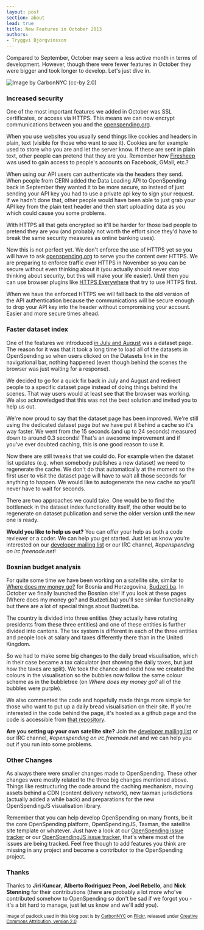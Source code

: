```yaml
---
layout: post
section: about
lead: true
title: New Features in October 2013
authors:
- Tryggvi Björgvinsson
---
```

Compared to September, October may seem a less active month in terms of development. However, though there were fewer features in October they were bigger and took longer to develop. Let's just dive in.

![Image by CarbonNYC (cc-by 2.0)](http://farm4.staticflickr.com/3245/2294144289_a54db90ac5_z.jpg "Security without obscurity")

### Increased security

One of the most important features we added in October was SSL certificates, or access via HTTPS. This means we can now encrypt communications between you and the [openspending.org](http://openspending.org).

When you use websites you usually send things like cookies and headers in plain, text (visible for those who want to see it). Cookies are for example used to store who you are and let the server know. If these are sent in plain text, other people can pretend that they are you. Remember how [Firesheep](http://codebutler.com/firesheep/) was used to gain access to people's accounts on Facebook, GMail, etc.?

When using our API users can authenticate via the headers they send. When people from CERN added the Data Loading API to OpenSpending back in September they wanted it to be more secure, so instead of just sending your API key you had to use a private api key to sign your request. If we hadn't done that, other people would have been able to just grab your API key from the plain text header and then start uploading data as you which could cause you some problems.

With HTTPS all that gets encrypted so it'll be harder for those bad people to pretend they are you (and probably not worth the effort since they'd have to break the same security measures as online banking uses).

Now this is not perfect yet. We don't enforce the use of HTTPS yet so you will have to ask [openspending.org](http://openspending.org) to serve you the content over HTTPS. We are preparing to enforce traffic over HTTPS in November so you can be secure without even thinking about it (you actually should never stop thinking about security, but this will make your life easier). Until then you can use browser plugins like [HTTPS Everywhere](https://www.eff.org/https-everywhere) that try to use HTTPS first.

When we have the enforced HTTPS we will fall back to the old version of the API authentication because the communications will be secure enough to drop your API key into the header without compromising your account. Easier and more secure times ahead.

### Faster dataset index

One of the features we introduced [in July and August](http://community.openspending.org/2013/09/features-in-july-and-august-2013/) was a dataset page. The reason for it was that it took a long time to load all of the datasets in OpenSpending so when users clicked on the Datasets link in the navigational bar, nothing happened (even though behind the scenes the browser was just waiting for a response).

We decided to go for a quick fix back in July and August and redirect people to a specific dataset page instead of doing things behind the scenes. That way users would at least see that the browser was working. We also acknowledged that this was not the best solution and invited you to help us out.

We're now proud to say that the dataset page has been improved. We're still using the dedicated dataset page *but* we have put it behind a cache so it's way faster. We went from the 15 seconds (and up to 24 seconds) measured down to around 0.3 seconds! That's an awesome improvement and if you've ever doubted caching, this is one good reason to use it.

Now there are still tweaks that we could do. For example when the dataset list updates (e.g. when somebody publishes a new dataset) we need to regenerate the cache. We don't do that automatically at the moment so the first user to visit the dataset page will have to wait all those seconds for anything to happen. We would like to autogenerate the new cache so you'll never have to wait for seconds.

There are two approaches we could take. One would be to find the bottleneck in the dataset index functionality itself, the other would be to regenerate on dataset publication and serve the older version until the new one is ready.

**Would you like to help us out?** You can offer your help as both a code reviewer or a coder. We can help you get started. Just let us know you’re interested on our [developer mailing list](http://lists.okfn.org/mailman/listinfo/openspending-dev) or our IRC channel, *#openspending on irc.freenode.net*!

### Bosnian budget analysis

For quite some time we have been working on a satellite site, similar to [Where does my money go?](http://wheredoesmymoneygo.org) for Bosnia and Herzegovina, [Budzeti.ba](http://budzeti.ba). In October we finally launched the Bosnian site! If you look at these pages (Where does my money go? and Budzeti.ba) you'll see similar functionality but there are a lot of special things about Budzeti.ba.

The country is divided into three entities (they actually have rotating presidents from these three entities) and one of these entities is further divided into cantons. The tax system is different in each of the three entities and people look at salary and taxes differently there than in the United Kingdom.

So we had to make some big changes to the daily bread visualisation, which in their case became a tax calculator (not showing the daily taxes, but just how the taxes are split). We took the chance and redid how we created the colours in the visualisation so the bubbles now follow the same colour scheme as in the bubbletree (on *Where does my money go?* all of the bubbles were purple).

We also commented the code and hopefully made things more simple for those who want to put up a daily bread visualisation on their site. If you're interested in the code behind the page, it's hosted as a github page and the code is accessible from [that repository](http://github.com/openspending/budzeti.ba).

**Are you setting up your own satellite site?** Join the [developer mailing list](http://lists.okfn.org/mailman/listinfo/openspending-dev) or our IRC channel, *#openspending on irc.freenode.net* and we can help you out if you run into some problems.

### Other Changes

As always there were smaller changes made to OpenSpending. These other changes were mostly related to the three big changes mentioned above. Things like restructuring the code around the caching mechanism, moving assets behind a CDN (content delivery network), new taxman jurisdictions (actually added a while back) and preparations for the new OpenSpendingJS visualisation library.

Remember that you can help develop OpenSpending on many fronts, be it the core OpenSpending platform, OpenSpendingJS, Taxman, the satellite site template or whatever. Just have a look at our [OpenSpending issue tracker](http://github.com/openspending/openspending/issues) or our [OpenSpendingJS issue tracker](http://github.com/openspending/openspendingjs/issues), that's where most of the issues are being tracked. Feel free though to add features you think are missing in any project and become a contributor to the OpenSpending project.

### Thanks

Thanks to **Jiri Kuncar**, **Alberto Rodriguez Peon**, **Joel Rebello**, and **Nick Stenning** for their contributions (there are probably a lot more who've contributed somehow to OpenSpending so don't be sad if we forgot you - it's a bit hard to manage, just let us know and we'll add you).

<small>Image of padlock used in this blog post is by [CarbonNYC](http://www.flickr.com/photos/carbonnyc/) on [Flickr](http://flickr.com), released under [Creative Commons Attribution, version 2.0](http://creativecommons.org/licenses/by/2.0/).</small>


